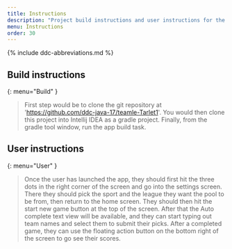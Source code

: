 ```yaml
---
title: Instructions
description: "Project build instructions and user instructions for the app."
menu: Instructions
order: 30
---
```


{% include ddc-abbreviations.md %}

## Build instructions
{: menu="Build" }

> First step would be to clone the git repository at 'https://github.com/ddc-java-17/teamle-Tarlet1'. You would then clone this project into Intellij IDEA as a gradle project. Finally, from the gradle tool window, run the app build task.


## User instructions
{: menu="User" }

> Once the user has launched the app, they should first hit the three dots in the right corner of the screen and go into the settings screen. There they should pick the sport and the league they want the pool to be from, then return to the home screen. They should then hit the start new game button at the top of the screen. After that the Auto complete text view will be available, and they can start typing out team names and select them to submit their picks. After a completed game, they can use the floating action button on the bottom right of the screen to go see their scores. 
